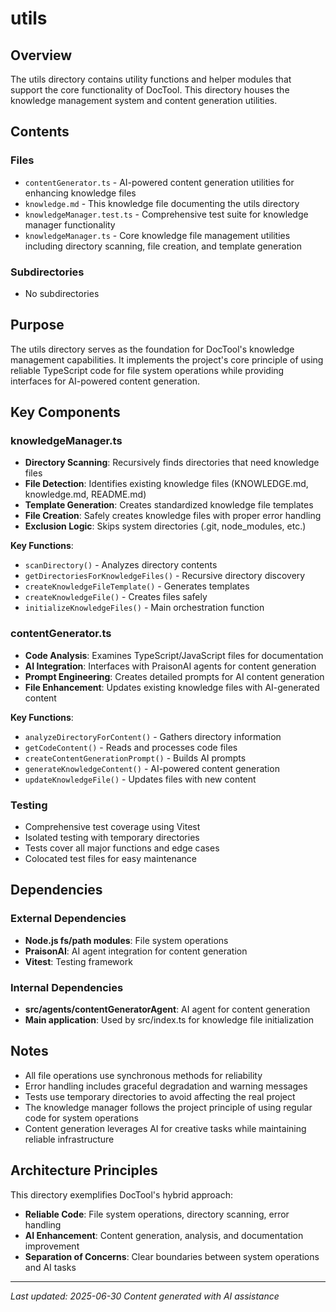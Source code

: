 # utils

## Overview

The utils directory contains utility functions and helper modules that support the core functionality of DocTool. This directory houses the knowledge management system and content generation utilities.

## Contents

### Files
- `contentGenerator.ts` - AI-powered content generation utilities for enhancing knowledge files
- `knowledge.md` - This knowledge file documenting the utils directory
- `knowledgeManager.test.ts` - Comprehensive test suite for knowledge manager functionality
- `knowledgeManager.ts` - Core knowledge file management utilities including directory scanning, file creation, and template generation

### Subdirectories
- No subdirectories

## Purpose

The utils directory serves as the foundation for DocTool's knowledge management capabilities. It implements the project's core principle of using reliable TypeScript code for file system operations while providing interfaces for AI-powered content generation.

## Key Components

### knowledgeManager.ts
- **Directory Scanning**: Recursively finds directories that need knowledge files
- **File Detection**: Identifies existing knowledge files (KNOWLEDGE.md, knowledge.md, README.md)
- **Template Generation**: Creates standardized knowledge file templates
- **File Creation**: Safely creates knowledge files with proper error handling
- **Exclusion Logic**: Skips system directories (.git, node_modules, etc.)

**Key Functions**:
- `scanDirectory()` - Analyzes directory contents
- `getDirectoriesForKnowledgeFiles()` - Recursive directory discovery
- `createKnowledgeFileTemplate()` - Generates templates
- `createKnowledgeFile()` - Creates files safely
- `initializeKnowledgeFiles()` - Main orchestration function

### contentGenerator.ts
- **Code Analysis**: Examines TypeScript/JavaScript files for documentation
- **AI Integration**: Interfaces with PraisonAI agents for content generation
- **Prompt Engineering**: Creates detailed prompts for AI content generation
- **File Enhancement**: Updates existing knowledge files with AI-generated content

**Key Functions**:
- `analyzeDirectoryForContent()` - Gathers directory information
- `getCodeContent()` - Reads and processes code files
- `createContentGenerationPrompt()` - Builds AI prompts
- `generateKnowledgeContent()` - AI-powered content generation
- `updateKnowledgeFile()` - Updates files with new content

### Testing
- Comprehensive test coverage using Vitest
- Isolated testing with temporary directories
- Tests cover all major functions and edge cases
- Colocated test files for easy maintenance


## Dependencies

### External Dependencies
- **Node.js fs/path modules**: File system operations
- **PraisonAI**: AI agent integration for content generation
- **Vitest**: Testing framework

### Internal Dependencies
- **src/agents/contentGeneratorAgent**: AI agent for content generation
- **Main application**: Used by src/index.ts for knowledge file initialization

## Notes

- All file operations use synchronous methods for reliability
- Error handling includes graceful degradation and warning messages
- Tests use temporary directories to avoid affecting the real project
- The knowledge manager follows the project principle of using regular code for system operations
- Content generation leverages AI for creative tasks while maintaining reliable infrastructure

## Architecture Principles

This directory exemplifies DocTool's hybrid approach:
- **Reliable Code**: File system operations, directory scanning, error handling
- **AI Enhancement**: Content generation, analysis, and documentation improvement
- **Separation of Concerns**: Clear boundaries between system operations and AI tasks

---

*Last updated: 2025-06-30*
*Content generated with AI assistance*